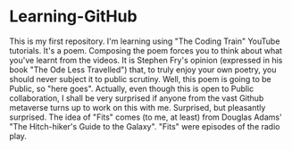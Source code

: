 # Learning-GitHub
This is my first repository. I'm learning using "The Coding Train" YouTube tutorials. It's a poem. Composing the poem forces you to think about what you've learnt from the videos.
It is Stephen Fry's opinion (expressed in his book "The Ode Less Travelled") that, to truly enjoy your own poetry, you should never subject it to public scrutiny. Well, this poem is going to be Public, so "here goes".
Actually, even though this is open to Public collaboration, I shall be very surprised if anyone from the vast Github metaverse turns up to work on this with me. Surprised, but pleasantly surprised.
The idea of "Fits" comes (to me, at least) from Douglas Adams' "The Hitch-hiker's Guide to the Galaxy". "Fits" were episodes of the radio play.
